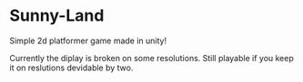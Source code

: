 # Sunny-Land
Simple 2d platformer game made in unity!

Currently the diplay is broken on some resolutions. Still playable if you keep it on reslutions devidable by two.
